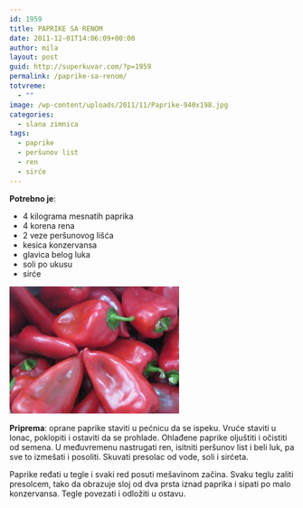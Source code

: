 ```yaml
---
id: 1959
title: PAPRIKE SA RENOM
date: 2011-12-01T14:06:09+00:00
author: mila
layout: post
guid: http://superkuvar.com/?p=1959
permalink: /paprike-sa-renom/
totvreme:
  - ""
image: /wp-content/uploads/2011/11/Paprike-940x198.jpg
categories:
  - slana zimnica
tags:
  - paprike
  - peršunov list
  - ren
  - sirće
---
```

**Potrebno je**:

  * 4 kilograma mesnatih paprika
  * 4 korena rena
  * 2 veze peršunovog lišća
  * kesica konzervansa
  * glavica belog luka
  * soli po ukusu
  * sirće

<img class="alignnone size-medium wp-image-4164" title="Paprike" src="/wp-content/uploads/2011/12/Paprike-300x225.jpg" alt="" width="300" height="225" /> 

**Priprema**: oprane paprike staviti u pećnicu da se ispeku. Vruće staviti u lonac, poklopiti i ostaviti da se prohlade. Ohlađene paprike oljuštiti i očistiti od semena. U međuvremenu nastrugati ren, isitniti peršunov list i beli luk, pa sve to izmešati i posoliti. Skuvati presolac od vode, soli i sirćeta.

Paprike ređati u tegle i svaki red posuti mešavinom začina. Svaku teglu zaliti presolcem, tako da obrazuje sloj od dva prsta iznad paprika i sipati po malo konzervansa. Tegle povezati i odložiti u ostavu.
